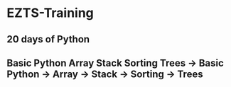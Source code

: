 # EZTS-Training
20 days of Python
-------------------
Basic Python
Array
Stack
Sorting
Trees
-> Basic Python
-> Array
-> Stack
-> Sorting
-> Trees
-------------------
